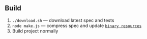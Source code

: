 ## Build

1. `./download.sh` — download latest spec and tests
1. `node make.js` — compress spec and update [`binary resources`](../lib/src/main/resources/)
1. Build project normally
